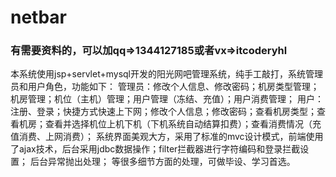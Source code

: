# netbar

### 有需要资料的，可以加qq=>1344127185或者vx=>itcoderyhl
本系统使用jsp+servlet+mysql开发的阳光网吧管理系统，纯手工敲打，系统管理员和用户角色，功能如下： 
管理员：修改个人信息、修改密码；机房类型管理；机房管理；机位（主机）管理；用户管理（冻结、充值）；用户消费管理； 
用户：注册、登录；快捷方式快速上下网；修改个人信息；修改密码；查看机房类型；查看机房；查看并选择机位上机下机（下机系统自动结算扣费）；查看消费情况（充值消费、上网消费）； 
系统界面美观大方，采用了标准的mvc设计模式，前端使用了ajax技术，后台采用jdbc数据操作；filter拦截器进行字符编码和登录拦截设置；
后台异常抛出处理； 等很多细节方面的处理，可做毕设、学习首选。
